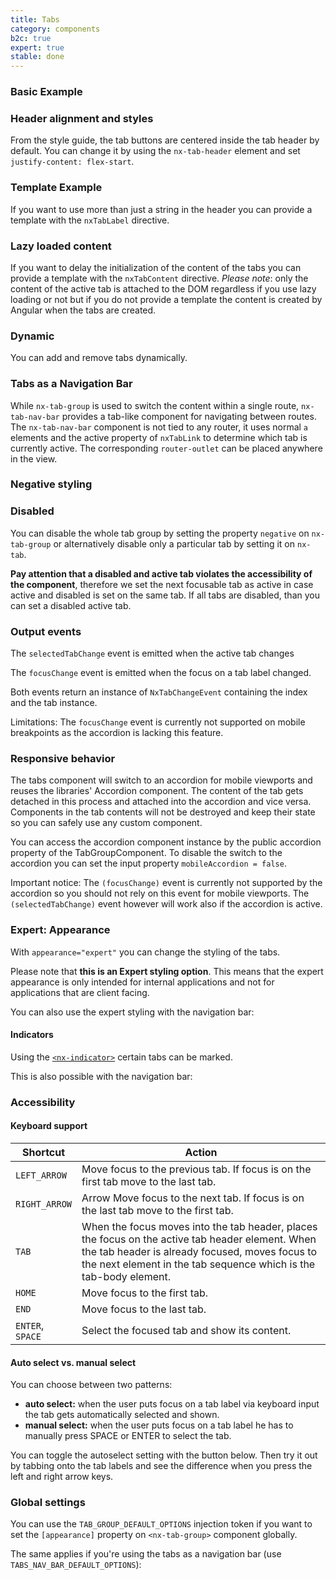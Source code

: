 ```yaml
---
title: Tabs
category: components
b2c: true
expert: true
stable: done
---
```

### Basic Example

<!-- example(tabs-basic) -->

### Header alignment and styles
From the style guide, the tab buttons are centered inside the tab header by default. You can change it by using the `nx-tab-header` element and set `justify-content: flex-start`.

<!-- example(tabs-styling) -->

### Template Example
If you want to use more than just a string in the header you can provide a template with the `nxTabLabel` directive.

<!-- example(tabs-template) -->

### Lazy loaded content
If you want to delay the initialization of the content of the tabs you can provide a template with
the `nxTabContent` directive. *Please note*: only the content of the active tab is attached to the DOM regardless if you use lazy loading or not but if you do not provide a template the content is created by Angular when the tabs are created.

<!-- example(tabs-lazy) -->


### Dynamic
You can add and remove tabs dynamically.

<!-- example(tabs-dynamic) -->

### Tabs as a Navigation Bar
While `nx-tab-group` is used to switch the content within a single route, `nx-tab-nav-bar` provides a tab-like component for navigating between routes. The `nx-tab-nav-bar` component is not tied to any router, it uses normal `a` elements and the active property of `nxTabLink` to determine which tab is currently active. The corresponding `router-outlet` can be placed anywhere in the view.

<!-- example(tabs-nav-bar) -->


### Negative styling

<!-- example(tabs-negative) -->

### Disabled

You can disable the whole tab group by setting the property `negative` on `nx-tab-group` or alternatively disable only a particular tab by setting it on `nx-tab`.

**Pay attention that a disabled and active tab violates the accessibility of the component**, therefore we set the next focusable tab as active in case active and disabled is set on the same tab. If all tabs are disabled, than you can set a disabled active tab.
<!-- example(tabs-disabled) -->

### Output events
The `selectedTabChange` event is emitted when the active tab changes

The `focusChange` event is emitted when the focus on a tab label changed.

Both events return an instance of `NxTabChangeEvent` containing the index and the tab instance.

Limitations: The `focusChange` event is currently not supported on mobile breakpoints as the accordion is lacking this feature.

<!-- example(tabs-output-events) -->

### Responsive behavior
The tabs component will switch to an accordion for mobile viewports and reuses the libraries' Accordion component. The content of the tab gets detached in this process and attached into the accordion and vice versa. Components in the tab contents will not be destroyed and keep their state so you can safely use any custom component.

You can access the accordion component instance by the public accordion property of the TabGroupComponent. To disable the switch to the accordion you can set the input property `mobileAccordion = false`.

Important notice: The `(focusChange)` event is currently not supported by the accordion so you should not rely on this event for mobile viewports. The `(selectedTabChange)` event however will work also if the accordion is active.

<!-- example(tabs-responsive) -->


<div class="docs-expert-container">

### Expert: Appearance

With `appearance="expert"` you can change the styling of the tabs.

Please note that **this is an Expert styling option**. This means that the expert appearance is only intended for internal applications and not for applications that are client facing.

<!-- example(tabs-appearance) -->

You can also use the expert styling with the navigation bar:

<!-- example(tabs-nav-bar-appearance) -->

#### Indicators

Using the [`<nx-indicator>`](./documentation/indicator/overview) certain tabs can be marked.

<!-- example(tabs-with-indicator) -->

This is also possible with the navigation bar:

<!-- example(tabs-nav-bar-with-indicator) -->

</div>

### Accessibility

#### Keyboard support

| Shortcut         | Action                                                           |
|------------------|------------------------------------------------------------------|
| `LEFT_ARROW`     | Move focus to the previous tab. If focus is on the first tab move to the last tab.           |
| `RIGHT_ARROW`    | Arrow  Move focus to the next tab. If focus is on the last tab move to the first tab.        |
| `TAB`            | When the focus moves into the tab header, places the focus on the active tab header element. When the tab header is already focused, moves focus to the next element in the tab sequence which is the tab-body element.    |
| `HOME`           | Move focus to the first tab.                                     |
| `END`            | Move focus to the last tab.                                      |
| `ENTER`, `SPACE` | Select the focused tab and show its content.                     |

#### Auto select vs. manual select
You can choose between two patterns:

* **auto select:** when the user puts focus on a tab label via keyboard input the tab gets automatically selected and shown.
* **manual select:** when the user puts focus on a tab label he has to manually press SPACE or ENTER to select the tab.

You can toggle the autoselect setting with the button below. Then try it out by tabbing onto the tab labels and see the difference when you press the left and right arrow keys.

<!-- example(tabs-auto-manual-select) -->

### Global settings

You can use the `TAB_GROUP_DEFAULT_OPTIONS` injection token if you want to set the `[appearance]` property on `<nx-tab-group>` component globally.

<!-- example(tabs-injection-token) -->

The same applies if you're using the tabs as a navigation bar (use `TABS_NAV_BAR_DEFAULT_OPTIONS`):

<!-- example(tabs-nav-bar-injection-token) -->

